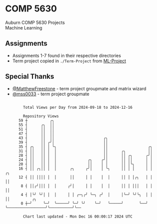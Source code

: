 # COMP 5630
Auburn COMP 5630 Projects  
Machine Learning

## Assignments
- Assignments 1-7 found in their respective directories
- Term project copied in `./Term-Project` from [ML-Project](https://github.com/wumphlett/ML-Project)

## Special Thanks
- [@MatthewFreestone](https://github.com/MatthewFreestone) - term project groupmate and matrix wizard
- [@mss0033](https://github.com/mss0033) - term project groupmate

```

        Total Views per Day from 2024-09-18 to 2024-12-16

        Repository Views
      59 ┼          ╭╮
      55 ┤      ╭╮  ││
      51 ┤      ││  ││
      47 ┤      ││  ││
      43 ┤      ││  ││                      ╭╮
      39 ┤      ││ ╭╯│                      ││
      35 ┤ ╭╮   ││ │ ╰╮                     ││                  ╭╮
      31 ┤ ││   ││ │  │                     ││      ╭╮          ││
      28 ┤ ││   ││ │  │                     ││      ││ ╭╮      ╭╯│
      24 ┤ ││   ││ │  │              ╭╮    ╭╯│      ││ ││      │ │
      20 ┤ ││   ││ │  │              ││    │ │      ││ │╰╮     │ │
      16 ┤ ││ ╭╮││ │  │      ╭╮     ╭╯│    │ ╰╮     ││ │ │     │ │                 ╭╮
      12 ┤ ││ ││││ │  │      ││     │ │    │  │     ││ │ │╭╮   │ │                 ││
       8 ┤ ││╭╯│││ │  │     ╭╯│     │ │    │  │     ││ │ │││   │ │                 ││
       4 ┤ │╰╯ ╰╯│ │  │     │ │ ╭─╮╭╯ ╰─╮ ╭╯  │     │╰─╯ ╰╯╰╮  │ │                 ││          ╭╮
       0 ┼─╯     ╰─╯  ╰─────╯ ╰─╯ ╰╯    ╰─╯   ╰─────╯       ╰──╯ ╰─────────────────╯╰──────────╯╰──

        Chart last updated - Mon Dec 16 00:00:17 2024 UTC
        
```
